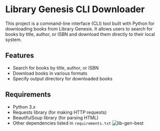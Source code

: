 # Library Genesis CLI Downloader

This project is a command-line interface (CLI) tool built with Python for downloading books from Library Genesis. It allows users to search for books by title, author, or ISBN and download them directly to their local system.

## Features
- Search for books by title, author, or ISBN
- Download books in various formats
- Specify output directory for downloaded books

## Requirements
- Python 3.x
- Requests library (for making HTTP requests)
- BeautifulSoup library (for parsing HTML)
- Other dependencies listed in `requirements.txt`
![lib-gen-best](https://github.com/Nxttyy/libgen-api-cli/assets/103582061/b471480d-5e4c-41a6-afaf-9b515ad9d726)

